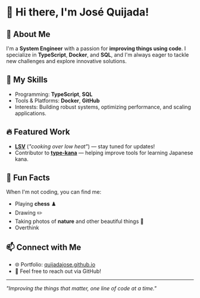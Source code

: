 # 👋 Hi there, I'm José Quijada!

## 🚀 About Me
I'm a **System Engineer** with a passion for **improving things using code**. I specialize in **TypeScript**, **Docker**, and **SQL**, and I'm always eager to tackle new challenges and explore innovative solutions.

## 🔧 My Skills
- Programming: **TypeScript**, **SQL**
- Tools & Platforms: **Docker**, **GitHub**
- Interests: Building robust systems, optimizing performance, and scaling applications.

## 🔥 Featured Work
- **[LSV](https://github.com/quijadajose/LSV)** (*"cooking over low heat"*) — stay tuned for updates!
- Contributor to **[type-kana](https://github.com/furudean/type-kana)** — helping improve tools for learning Japanese kana.

## 🌟 Fun Facts
When I'm not coding, you can find me:
- Playing **chess** ♟️
- Drawing ✏️
- Taking photos of **nature** and other beautiful things 📸
- Overthink

## 📫 Connect with Me
- 🌐 Portfolio: [quijadajose.github.io](https://quijadajose.github.io/)
- 📩 Feel free to reach out via GitHub!

---

*"Improving the things that matter, one line of code at a time."*
